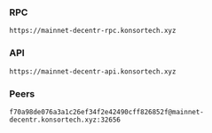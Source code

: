 ### RPC
```
https://mainnet-decentr-rpc.konsortech.xyz
```

### API
```
https://mainnet-decentr-api.konsortech.xyz
```

### Peers
```
f70a98de076a3a1c26ef34f2e42490cff826852f@mainnet-decentr.konsortech.xyz:32656
```

